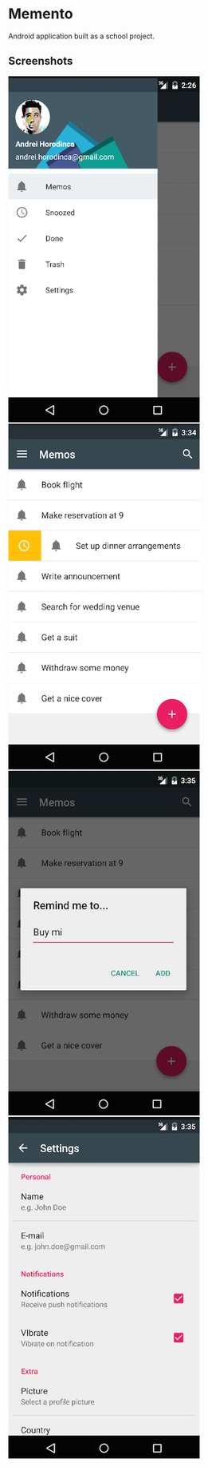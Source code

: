 # Memento

Android application built as a school project.

## Screenshots ##

![Menu](https://raw.githubusercontent.com/andreiho/Memento/master/screenshots/menu.png) ![Memos](https://raw.githubusercontent.com/andreiho/Memento/master/screenshots/list.png) ![New memo](https://raw.githubusercontent.com/andreiho/Memento/master/screenshots/new.png) ![Settings](https://raw.githubusercontent.com/andreiho/Memento/master/screenshots/prefs.png)
